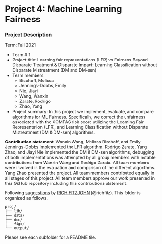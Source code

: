 # Project 4: Machine Learning Fairness

### [Project Description](doc/project4_desc.md)

Term: Fall 2021

+ Team # 1
+ Project title: Learning fair representations (LFR) vs Fairness Beyond Disparate Treatment & Disparate Impact: Learning Classification without Disparate Mistreatment (DM and DM-sen)
+ Team members
	+ Bischoff, Melissa
	+ Jennings-Dobbs, Emily
	+ Nie, Jiayi
	+ Wang, Wanxin
	+ Zarate, Rodrigo
	+ Zhao, Yang
+ Project summary: In this project we implement, evaluate, and compare algorithms for ML Fairness. Specifically, we correct the unfairness associated with the COMPAS risk score utilizing the Learning Fair Representation (LFR), and Learning Classification without Disparate Mistreatment (DM & DM-sen) algorithms.
	
**Contribution statement**: Wanxin Wang, Melissa Bischoff, and Emily Jennings-Dobbs implemented the LFR algorithm. Rodrigo Zarate, Yang Zhao, and Jiayi Nie implemented the DM & DM-sen algorithms, debugging of both implementations was attempted by all group members with notable contributions from Wanxin Wang and Rodrigo Zarate. All team members were involved in the evaluation and comparison of the different algorithms. Yang Zhao presented the project. All team members contributed equally in all stages of this project. All team members approve our work presented in this GitHub repository including this contributions statement. 

Following [suggestions](http://nicercode.github.io/blog/2013-04-05-projects/) by [RICH FITZJOHN](http://nicercode.github.io/about/#Team) (@richfitz). This folder is organized as follows.

```
proj/
├── lib/
├── data/
├── doc/
├── figs/
└── output/
```

Please see each subfolder for a README file.
